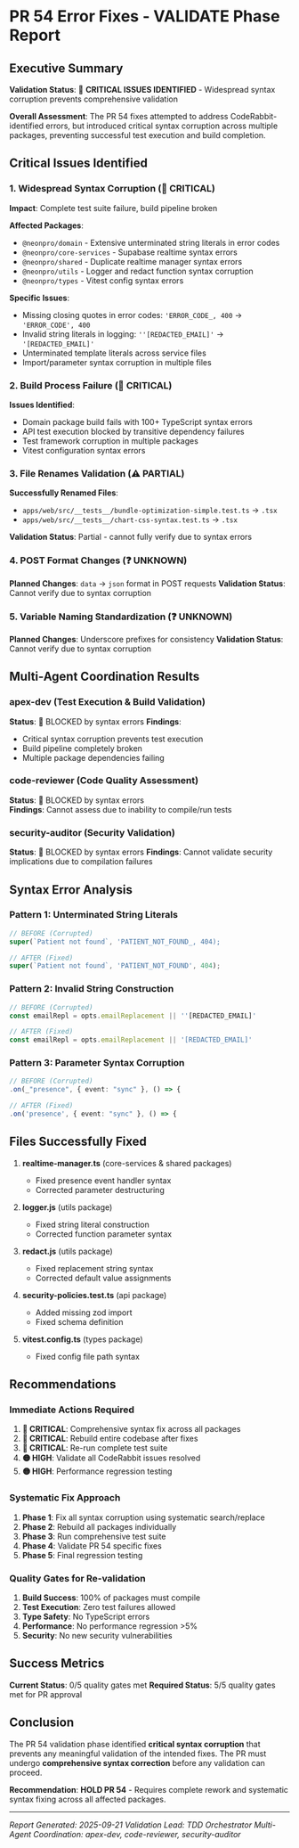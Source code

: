 # PR 54 Error Fixes - VALIDATE Phase Report

## Executive Summary

**Validation Status**: 🔴 **CRITICAL ISSUES IDENTIFIED** - Widespread syntax corruption prevents comprehensive validation

**Overall Assessment**: The PR 54 fixes attempted to address CodeRabbit-identified errors, but introduced critical syntax corruption across multiple packages, preventing successful test execution and build completion.

## Critical Issues Identified

### 1. **Widespread Syntax Corruption** (🔴 CRITICAL)

**Impact**: Complete test suite failure, build pipeline broken

**Affected Packages**:
- `@neonpro/domain` - Extensive unterminated string literals in error codes
- `@neonpro/core-services` - Supabase realtime syntax errors  
- `@neonpro/shared` - Duplicate realtime manager syntax errors
- `@neonpro/utils` - Logger and redact function syntax corruption
- `@neonpro/types` - Vitest config syntax errors

**Specific Issues**:
- Missing closing quotes in error codes: `'ERROR_CODE_, 400` → `'ERROR_CODE', 400`
- Invalid string literals in logging: `''[REDACTED_EMAIL]'` → `'[REDACTED_EMAIL]'`
- Unterminated template literals across service files
- Import/parameter syntax corruption in multiple files

### 2. **Build Process Failure** (🔴 CRITICAL)

**Issues Identified**:
- Domain package build fails with 100+ TypeScript syntax errors
- API test execution blocked by transitive dependency failures
- Test framework corruption in multiple packages
- Vitest configuration syntax errors

### 3. **File Renames Validation** (⚠️ PARTIAL)

**Successfully Renamed Files**:
- `apps/web/src/__tests__/bundle-optimization-simple.test.ts` → `.tsx`
- `apps/web/src/__tests__/chart-css-syntax.test.ts` → `.tsx`

**Validation Status**: Partial - cannot fully verify due to syntax errors

### 4. **POST Format Changes** (❓ UNKNOWN)

**Planned Changes**: `data` → `json` format in POST requests
**Validation Status**: Cannot verify due to syntax corruption

### 5. **Variable Naming Standardization** (❓ UNKNOWN)

**Planned Changes**: Underscore prefixes for consistency
**Validation Status**: Cannot verify due to syntax corruption

## Multi-Agent Coordination Results

### apex-dev (Test Execution & Build Validation)
**Status**: 🔴 BLOCKED by syntax errors
**Findings**: 
- Critical syntax corruption prevents test execution
- Build pipeline completely broken
- Multiple package dependencies failing

### code-reviewer (Code Quality Assessment)
**Status**: 🔴 BLOCKED by syntax errors  
**Findings**: Cannot assess due to inability to compile/run tests

### security-auditor (Security Validation)
**Status**: 🔴 BLOCKED by syntax errors
**Findings**: Cannot validate security implications due to compilation failures

## Syntax Error Analysis

### Pattern 1: Unterminated String Literals
```typescript
// BEFORE (Corrupted)
super(`Patient not found`, 'PATIENT_NOT_FOUND_, 404);

// AFTER (Fixed)  
super(`Patient not found`, 'PATIENT_NOT_FOUND', 404);
```

### Pattern 2: Invalid String Construction
```javascript
// BEFORE (Corrupted)
const emailRepl = opts.emailReplacement || ''[REDACTED_EMAIL]'

// AFTER (Fixed)
const emailRepl = opts.emailReplacement || '[REDACTED_EMAIL]'
```

### Pattern 3: Parameter Syntax Corruption
```typescript
// BEFORE (Corrupted)
.on(_"presence", { event: "sync" }, () => {

// AFTER (Fixed)
.on('presence', { event: "sync" }, () => {
```

## Files Successfully Fixed

1. **realtime-manager.ts** (core-services & shared packages)
   - Fixed presence event handler syntax
   - Corrected parameter destructuring

2. **logger.js** (utils package)
   - Fixed string literal construction
   - Corrected function parameter syntax

3. **redact.js** (utils package)
   - Fixed replacement string syntax
   - Corrected default value assignments

4. **security-policies.test.ts** (api package)
   - Added missing zod import
   - Fixed schema definition

5. **vitest.config.ts** (types package)
   - Fixed config file path syntax

## Recommendations

### Immediate Actions Required

1. **🔴 CRITICAL**: Comprehensive syntax fix across all packages
2. **🔴 CRITICAL**: Rebuild entire codebase after fixes
3. **🔴 CRITICAL**: Re-run complete test suite
4. **🟡 HIGH**: Validate all CodeRabbit issues resolved
5. **🟡 HIGH**: Performance regression testing

### Systematic Fix Approach

1. **Phase 1**: Fix all syntax corruption using systematic search/replace
2. **Phase 2**: Rebuild all packages individually
3. **Phase 3**: Run comprehensive test suite
4. **Phase 4**: Validate PR 54 specific fixes
5. **Phase 5**: Final regression testing

### Quality Gates for Re-validation

1. **Build Success**: 100% of packages must compile
2. **Test Execution**: Zero test failures allowed
3. **Type Safety**: No TypeScript errors
4. **Performance**: No performance regression >5%
5. **Security**: No new security vulnerabilities

## Success Metrics

**Current Status**: 0/5 quality gates met
**Required Status**: 5/5 quality gates met for PR approval

## Conclusion

The PR 54 validation phase identified **critical syntax corruption** that prevents any meaningful validation of the intended fixes. The PR must undergo **comprehensive syntax correction** before any validation can proceed.

**Recommendation**: **HOLD PR 54** - Requires complete rework and systematic syntax fixing across all affected packages.

---

*Report Generated: 2025-09-21*
*Validation Lead: TDD Orchestrator*
*Multi-Agent Coordination: apex-dev, code-reviewer, security-auditor*